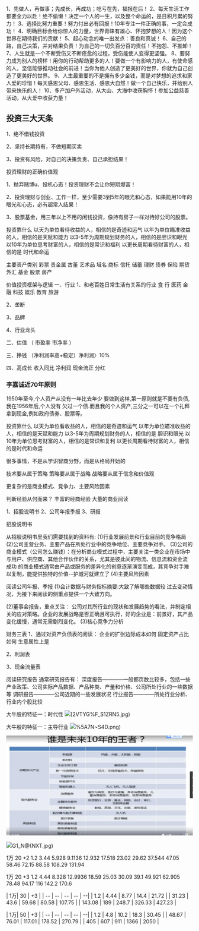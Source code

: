 1、先做人，再做事；先成长，再成功；吃亏在先，福报在后！
2、每天生活工作都要全力以赴！绝不偷懒！决定一个人的一生，以及整个命运的，是日积月累的努力！
3、选择比努力重要！努力付出必有回报！10年专注一件正确的事，一定会成功！
4、明确目标会给你惊人的力量，世界青睐有雄心、怀抱梦想的人！因为这个世界在期待我们的贡献！
5、起心动念的唯一出发点：善良和真诚！
6、自己的路，自己决策，并对结果负责！为自己的一切负百分百的责任！不抱怨、不推卸！
7、人生就是一个不断受伤又不断痊愈的过程，受伤能使人变得更坚强。
8、要努力成为别人的榜样！用你的行动帮助更多的人！要做一个有影响力的人，有使命感的人，坚信能够推动社会的前进！当你为他人创造了更美好的世界，你就为自己创造了更美好的世界。
9、人生最重要的不是拥有多少金钱，而是对梦想的追求和家人爱的珍惜！每天感恩父母、感恩生活、感恩大自然！做一个自己快乐，并给别人带来快乐的人！
10、多产加户外活动，从大山、大海中收获胸怀！参加公益慈善活动，从大爱中收获力量！

## 投资三大天条

1、绝不借钱投资

2、坚持长期持有，不做短期买卖

3、投资有风险，对自己的决策负责、自己承担结果！


投资理财的正确价值观

1、抛弃赌博u、投机心态！投资理财不会让你短期爆富！

2、投资理财与创业、工作一样，至少需要3到5年的眼光和心态，如果能用10年的眼光和心态，必有超常人结果！

3、股票基金，用三年以上不用的闲钱投资，像持有房子一样对待好公司的股票。


投资靠什么
以天为单位看待收益的人，相信的是奇迹和运气
以年为单位瞄准收益的人，相信的是天赋和能力
以3-5年为周期规划财务的人，相信的是胆识和眼光
以10年为单位思考财富的人，相信的是常识和福利
以更长周期看待财富的人，相信的是 时代和命运



主要资产类别
彩票
贵金属
古董
艺术品
域名 
商标
信托
储蓄
理财
债券
保险
期货
外汇
基金
股票
房产



价值投资框架与逻辑
一、行业
1、和老百姓日常生活有关系的行业
食  行  医药  金融  科技  娱乐  教育 旅游

2、垄断

3、品牌

4、行业龙头

二、估值  （ 市盈率  市净率 ）

三、挣钱 （净利润率高+稳定）净利润〉10%
   
四、高成长
收入同比
净利润
现金流正
分红

### 李嘉诚近70年原则
1950年至今,个人资产从没有一年比去年少
要做到这样,第一原则就是不要有负债,我在1956年后,个人没有 欠过一个债.而且我的个人资产,三分之一可以在一个礼拜拿到现金,例如政府债券、股票等。


投资靠什么
以天为单位看收益的人，相信的是奇迹和运气
以年为单位瞄准收益的人，相信的是天赋和能力
以3-5年为周期规划财务的人，相信的是 胆识和眼光
以10年为单位思考财富的人，相信的是常识和复利
以更长周期看待财富的人，相信的是时代和命运

很多事情，不是从学识智商分野，而是从格局开始的


技术要从属于策略
策略要从属于战略
战略要从属于信念和价值观


更复杂的是商业模式、竞争力、主要风险因素

判断经验从何而来？
   丰富的经商经验
   大量的商业阅读

1、招股说明书
2、公司年报季报
3、研报

招股说明书

从招股说明书里我们需要找到的资料有:
(1)行业发展前景和行业目前的竞争格局
(2)公司主营业务、主要产品在所处行业中的竞争地位、主要竞争对手。
(3)公司的商业模式（公司怎么赚钱）：在分析商业模式过程中，主要关注一类企业在市场中与用户、供应商、其他合作伙伴的关系，尤其是彼此间的物流、信息流和资金流
成功 的商业模式通常由产品或服务的差异化的创意逐渐演变而成，其竞争对手难以复制，能提供独特的价值--护城河就建立了
(4)主要风险因素

阅读公司年报、季报
(1)会计数据与财务指标摘要:大致了解哪些数据较 过去变动情况，为接下来阅读的侧重点提供一个大致方向。

(2)董事会报告，重点关注：
公司对其所行业的现状和发展趋势的看法，并制定相关的应对策略。企业的发展战略是否正确且可执行，好的企业是：前景好，其产品变化缓慢，通常无需剧烈变化。
(3)核心竞争力分析

财务三表
1、通过对资产负债表的阅读：
企业的扩张边际成本如何
固定资产占比如何
生意属性上是

2、利润表

3、现金流量表

阅读研究报告
通常研究报告有：
深度报告————一般都页数比较多，包括一些产业政策、公司实际产品数据、产品种类、产量和价格、公司所处行业的一些数据等
调研报告————公司近期的一些发展状况
行业报告————所处行业分析、行业内个股比较

大牛股的特征一：时代性
![](/assets/8TVU5I5)[2VTYG%F_S1ZRN5.jpg)

大牛股的特征一：主导行业
![](/assets/HB2T$%CRX9TYV)%5A7N~S4D.png)

![](/assets/OD5KI0OJCQ}4Z%TRUJ`P5LP.jpg)

![](/assets/S57`5@`~8XQA7)G1_N@{NXT.jpg)


1万  20  +2
1.2   3.44   5.928    9.1136    12.932
17.518   23.02  29.62   37.544   47.05
58.46   72.15    88.58    108.29   131.94

1万  20  +3
1.2   4.44   8.328   12.9936   18.59
25.03   30.09   39.1   49.921   62.905
78.48    94.17   116   142.2   170.6


| 1万| 30 | +3  |
| -- | -- | -- | -- | --| 
| 1.2 | 4.44 | 8.77 | 14.4 | 21.72 | 
| 31.23 | 43.6 | 59.68 | 80.58 | 107.75 | 
| 143.08 | 189 | 248.7 | 326.33 | 427.23 |

| 1万| 50 | +3  |
| -- | -- | -- | -- | --| 
| 1.2 | 4.8 | 10.2 | 18.3 | 30.45 | 
| 48.67 | 76.01 | 117.01 | 178.52 | 270.79 | 
| 405 | 607 | 911 | 1366 | 2050 |








